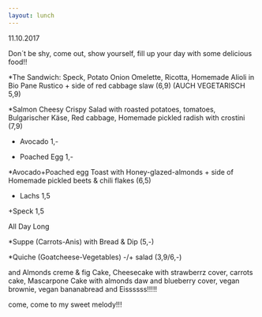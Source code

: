 ```yaml
---
layout: lunch
---
```



11.10.2017

Don&acute;t be shy, come out, show yourself, fill up your day with some delicious food!!

\*The Sandwich: Speck, Potato Onion Omelette, Ricotta, Homemade Alioli in Bio Pane Rustico + side of red cabbage slaw (6,9) (AUCH VEGETARISCH 5,9)

\*Salmon Cheesy Crispy Salad with roasted potatoes, tomatoes, Bulgarischer K&auml;se, Red cabbage, Homemade pickled radish with crostini (7,9)

+ Avocado 1,-

+ Poached Egg 1,-

\*Avocado+Poached egg Toast with Honey-glazed-almonds + side of Homemade pickled beets & chili flakes (6,5)

+ Lachs 1,5

+Speck 1,5

All Day Long

\*Suppe (Carrots-Anis) with Bread & Dip (5,-)

\*Quiche (Goatcheese-Vegetables) -/+ salad (3,9/6,-)

and Almonds creme & fig Cake, Cheesecake with strawberrz cover, carrots cake, Mascarpone Cake with almonds daw and blueberry cover, vegan brownie, vegan bananabread and Eissssss!!!!!

come, come to my sweet melody!!!